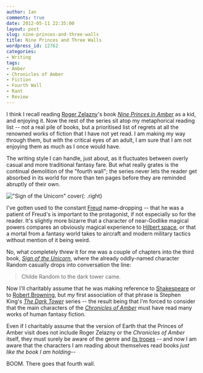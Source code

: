 ```yaml
---
author: Ian
comments: true
date: 2012-05-11 22:35:00
layout: post
slug: nine-princes-and-three-walls
title: Nine Princes and Three Walls
wordpress_id: 12762
categories:
- Writing
tags:
- Amber
- Chronicles of Amber
- Fiction
- Fourth Wall
- Rant
- Review
---
```


I think I recall reading [Roger Zelazny](https://en.wikipedia.org/wiki/Roger_Zelazny)'s book _[Nine Princes in Amber](https://en.wikipedia.org/wiki/Nine_Princes_in_Amber)_ as a kid, and enjoying it.  Now the rest of the series sit atop my metaphorical reading list -- not a real pile of books, but a prioritised list of regrets at all the renowned works of fiction that I have not yet read.  I am making my way through them, but with the critical eyes of an adult, I am sure that I am not enjoying them as much as I once would have.

The writing style I can handle, just about, as it fluctuates between overly casual and more traditional fantasy fare.  But what really grates is the continual demolition of the "fourth wall"; the series never lets the reader get absorbed in its world for more than ten pages before they are reminded abruptly of their own.

!["Sign of the Unicorn" cover](https://www.worldswithoutend.com/covers/rz_signofth.jpg){: .right}

I've gotten used to the constant [Freud](https://en.wikipedia.org/wiki/Sigmund_Freud) name-dropping -- that he was a patient of Freud's is important to the protagonist, if not especially so for the reader.  It's slightly more bizarre that a character of near-Godlike magical powers compares an obviously magical experience to [Hilbert space](http://mathworld.wolfram.com/HilbertSpace.html), or that a mortal from a fantasy world takes to aircraft and modern military tactics without mention of it being weird.

No, what completely threw it for me was a couple of chapters into the third book, _[Sign of the Unicorn](https://en.wikipedia.org/wiki/Sign_of_the_Unicorn)_, where the already oddly-named character Random casually drops into conversation the line:

> Childe Random to the dark tower came.

Now I'll charitably assume that he was making reference to [Shakespeare](http://www.maximumedge.com/shakespeare/index.php?act=III&scene=IV&play=kinglear&highlight=child+rowland+to+the+dark+tower+came) or  to [Robert Browning](https://en.wikipedia.org/wiki/Childe_Roland_to_the_Dark_Tower_Came), but _my_ first association of that phrase is Stephen King's _[The Dark Tower](https://en.wikipedia.org/wiki/The_Dark_Tower_(series))_ series -- the result being that I'm forced to consider that the main characters of the _[Chronicles of Amber](https://en.wikipedia.org/wiki/The_Chronicles_of_Amber)_ must have read many works of human fantasy fiction.

Even if I charitably assume that the version of Earth that the Princes of Amber visit does not include Roger Zelazny or the _Chronicles of Amber_ itself, they must surely be aware of the genre and [its tropes](https://en.wikipedia.org/wiki/Fantasy_tropes_and_conventions) -- and now I am aware that the characters I am reading about themselves read books _just like the book I am holding_--

BOOM.  There goes that fourth wall.
